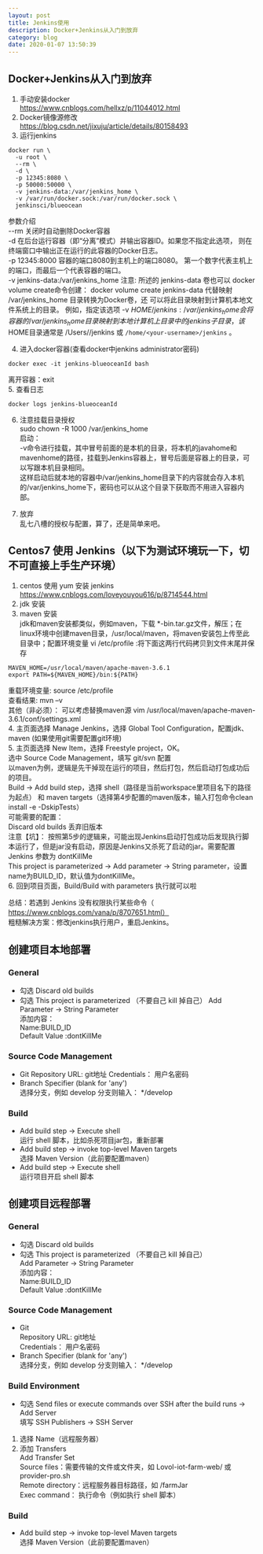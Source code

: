 ```yaml
---
layout: post
title: Jenkins使用
description: Docker+Jenkins从入门到放弃
category: blog
date: 2020-01-07 13:50:39
---
```


## Docker+Jenkins从入门到放弃
1. 手动安装docker  
https://www.cnblogs.com/hellxz/p/11044012.html   
2. Docker镜像源修改  
https://blog.csdn.net/jixuju/article/details/80158493  
3. 运行jenkins  

```
docker run \
  -u root \
  --rm \
  -d \
  -p 12345:8080 \
  -p 50000:50000 \
  -v jenkins-data:/var/jenkins_home \
  -v /var/run/docker.sock:/var/run/docker.sock \
  jenkinsci/blueocean
```
参数介绍  
--rm   关闭时自动删除Docker容器  
-d     在后台运行容器（即“分离”模式）并输出容器ID。如果您不指定此选项， 则在终端窗口中输出正在运行的此容器的Docker日志。   
-p 12345:8000   容器的端口8080到主机上的端口8080。 第一个数字代表主机上的端口，而最后一个代表容器的端口。  
-v jenkins-data:/var/jenkins_home   注意: 所述的 jenkins-data 卷也可以 docker volume create命令创建： docker volume create jenkins-data 代替映射 /var/jenkins_home 目录转换为Docker卷，还 可以将此目录映射到计算机本地文件系统上的目录。 例如，指定该选项 -v $HOME/jenkins:/var/jenkins_home 会将容器的 /var/jenkins_home 目录映射 到 本地计算机上目录中的 jenkins 子目录， 该$HOME目录通常是 /Users/<your-username>/jenkins 或 `/home/<your-username>/jenkins`  。

4. 进入docker容器(查看docker中jenkins administrator密码)  

```
docker exec -it jenkins-blueoceanId bash
```  
离开容器：exit  
5. 查看日志  

```
docker logs jenkins-blueoceanId
```
6. 注意挂载目录授权  
sudo chown -R 1000 /var/jenkins_home   
启动：  
-v命令进行挂载，其中冒号前面的是本机的目录，将本机的javahome和mavenhome的路径，挂载到Jenkins容器上，冒号后面是容器上的目录，可以写跟本机目录相同。  
这样启动后就本地的容器中/var/jenkins_home目录下的内容就会存入本机的/var/jenkins_home下，密码也可以从这个目录下获取而不用进入容器内部。  

7. 放弃  
乱七八槽的授权与配置，算了，还是简单来吧。  

## Centos7 使用 Jenkins（以下为测试环境玩一下，切不可直接上手生产环境） 
1. centos 使用 yum 安装 jenkins    
https://www.cnblogs.com/loveyouyou616/p/8714544.html  
2. jdk 安装  
3. maven 安装  
jdk和maven安装都类似，例如maven，下载 *-bin.tar.gz文件，解压；在linux环境中创建maven目录，/usr/local/maven，将maven安装包上传至此目录中；配置环境变量 vi /etc/profile :将下面这两行代码拷贝到文件末尾并保存   

```
MAVEN_HOME=/usr/local/maven/apache-maven-3.6.1
export PATH=${MAVEN_HOME}/bin:${PATH}
```
重载环境变量: source /etc/profile  
查看结果: mvn –v  
其他（非必须）： 可以考虑替换maven源 vim /usr/local/maven/apache-maven-3.6.1/conf/settings.xml  
4. 主页面选择 Manage Jenkins，选择 Global Tool Configuration，配置jdk、maven (如果使用git需要配置git环境)  
5. 主页面选择 New Item，选择 Freestyle project，OK。    
选中 Source Code Management，填写 git/svn 配置  
以maven为例，逻辑是先干掉现在运行的项目，然后打包，然后启动打包成功后的项目。  
Build -> Add build step，选择 shell（路径是当前workspace里项目名下的路径为起点） 和 maven targets（选择第4步配置的maven版本，输入打包命令clean install -e -DskipTests）   
可能需要的配置：  
Discard old builds  丢弃旧版本   
注意【坑】： 按照第5步的逻辑来，可能出现Jenkins启动打包成功后发现执行脚本运行了，但是jar没有启动，原因是Jenkins又杀死了启动的jar。需要配置 Jenkins 参数为 dontKillMe   
This project is parameterized -> Add parameter -> String parameter，设置name为BUILD_ID，默认值为dontKillMe。   
6. 回到项目页面，Build/Build with parameters 执行就可以啦  

总结：若遇到 Jenkins 没有权限执行某些命令（ https://www.cnblogs.com/vana/p/8707651.html）   
粗糙解决方案：修改jenkins执行用户，重启Jenkins。  

## 创建项目本地部署

### General
- 勾选 Discard old builds   
- 勾选 This project is parameterized （不要自己 kill 掉自己）
Add Parameter -> String Parameter   
  添加内容：  
  Name:BUILD_ID  
  Default Value	:dontKillMe  

### Source Code Management
- Git
  Repository URL: git地址
  Credentials： 用户名密码
- Branch Specifier (blank for 'any')   
选择分支，例如 develop 分支则输入：   */develop  

### Build
- Add build step -> Execute shell   
运行 shell 脚本，比如杀死项目jar包，重新部署   
- Add build step -> invoke top-level Maven targets   
选择 Maven Version（此前要配置maven）   
- Add build step -> Execute shell    
运行项目开启 shell 脚本    

## 创建项目远程部署

### General
- 勾选 Discard old builds  
- 勾选 This project is parameterized （不要自己 kill 掉自己）  
  Add Parameter -> String Parameter    
  添加内容：   
  Name:BUILD_ID   
  Default Value	:dontKillMe  

### Source Code Management
- Git  
  Repository URL: git地址  
  Credentials： 用户名密码  
- Branch Specifier (blank for 'any')     
  选择分支，例如 develop 分支则输入：   */develop  

### Build Environment
- 勾选 Send files or execute commands over SSH after the build runs -> Add Server    
填写 SSH Publishers -> SSH Server    
1) 选择 Name（远程服务器）    
2) 添加 Transfers    
Add Transfer Set     
   Source files：需要传输的文件或文件夹，如 Lovol-iot-farm-web/ 或 provider-pro.sh    
   Remote directory：远程服务器目标路径，如 /farmJar  
   Exec command： 执行命令（例如执行 shell 脚本）  

### Build
- Add build step -> invoke top-level Maven targets  
  选择 Maven Version（此前要配置maven）  































